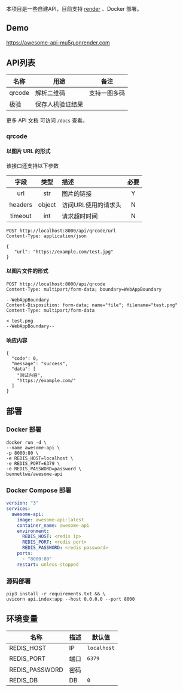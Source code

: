 本项目是一些自建API，目前支持 [render](https://render.com) 、Docker 部署。

## Demo

https://awesome-api-mu5q.onrender.com

## API列表

| 名称     | 用途       | 备注     |
|--------|----------|--------|
| qrcode | 解析二维码    | 支持一图多码 |
| 极验     | 保存人机验证结果 |        |  

更多 API 文档 可访问 `/docs` 查看。

### qrcode

#### 以图片 URL 的形式

该接口还支持以下参数

|   字段    |   类型   | 描述          | 必要 |
|:-------:|:------:|:------------|:--:|
|   url   |  str   | 图片的链接       | Y  |
| headers | object | 访问URL使用的请求头 | N  |
| timeout |  int   | 请求超时时间      | N  |

```http request
POST http://localhost:8000/api/qrcode/url
Content-Type: application/json

{
   "url": "https://example.com/test.jpg"
}
```

#### 以图片文件的形式

```http request
POST http://localhost:8000/api/qrcode
Content-Type: multipart/form-data; boundary=WebAppBoundary

--WebAppBoundary
Content-Disposition: form-data; name="file"; filename="test.png"
Content-Type: multipart/form-data

< test.png
--WebAppBoundary--
```

#### 响应内容

```json5
{
  "code": 0,
  "message": "success",
  "data": [
    "测试内容",
    "https://example.com/"
  ]
}
```

## 部署

### Docker 部署

```shell
docker run -d \
--name awesome-api \
-p 8000:80 \
-e REDIS_HOST=localhost \
-e REDIS_PORT=6379 \
-e REDIS_PASSWORD=password \
bennettwu/awesome-api
```

### Docker Compose 部署

```yaml
version: "3"
services:
  awesome-api:
    image: awesome-api:latest
    container_name: awesome-api
    environment:
      REDIS_HOST: <redis ip>
      REDIS_PORT: <redis port>
      REDIS_PASSWORD: <redis password>
    ports:
      - "8000:80"
    restart: unless-stopped
```

### 源码部署

```shell
pip3 install -r requirements.txt && \
uvicorn api.index:app --host 0.0.0.0 --port 8000
```

## 环境变量

| 名称             | 描述 | 默认值         |
|----------------|----|-------------|
| REDIS_HOST     | IP | `localhost` |
| REDIS_PORT     | 端口 | `6379`      |
| REDIS_PASSWORD | 密码 |             |
| REDIS_DB       | DB | `0`         |
